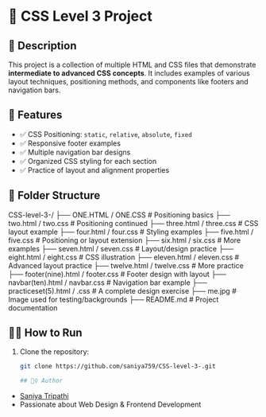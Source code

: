 # 🎯 CSS Level 3 Project

## 📌 Description
This project is a collection of multiple HTML and CSS files that demonstrate **intermediate to advanced CSS concepts**. It includes examples of various layout techniques, positioning methods, and components like footers and navigation bars.

## 🚀 Features
- ✅ CSS Positioning: `static`, `relative`, `absolute`, `fixed`
- ✅ Responsive footer examples
- ✅ Multiple navigation bar designs
- ✅ Organized CSS styling for each section
- ✅ Practice of layout and alignment properties

## 📂 Folder Structure
CSS-level-3-/
├── ONE.HTML / ONE.CSS # Positioning basics
├── two.html / two.css # Positioning continued
├── three.html / three.css # CSS layout example
├── four.html / four.css # Styling examples
├── five.html / five.css # Positioning or layout extension
├── six.html / six.css # More examples
├── seven.html / seven.css # Layout/design practice
├── eight.html / eight.css # CSS illustration
├── eleven.html / eleven.css # Advanced layout practice
├── twelve.html / twelve.css # More practice
├── footer(nine).html / footer.css # Footer design with layout
├── navbar(ten).html / navbar.css # Navigation bar example
├── practiceset(5).html / .css # A complete design exercise
├── me.jpg # Image used for testing/backgrounds
├── README.md # Project documentation

## 🧑‍💻 How to Run

1. Clone the repository:
   ```bash
   git clone https://github.com/saniya759/CSS-level-3-.git

   ## 🙋‍♀️ Author

- [Saniya Tripathi](https://github.com/saniya759)
- Passionate about Web Design & Frontend Development
